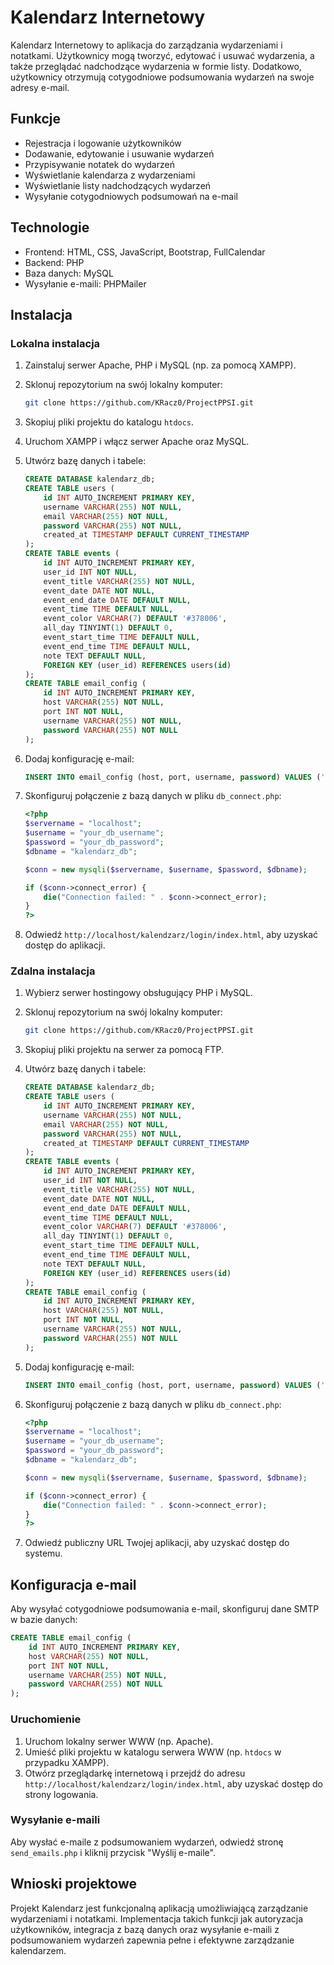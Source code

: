 # Kalendarz Internetowy

Kalendarz Internetowy to aplikacja do zarządzania wydarzeniami i notatkami. Użytkownicy mogą tworzyć, edytować i usuwać wydarzenia, a także przeglądać nadchodzące wydarzenia w formie listy. Dodatkowo, użytkownicy otrzymują cotygodniowe podsumowania wydarzeń na swoje adresy e-mail.

## Funkcje

- Rejestracja i logowanie użytkowników
- Dodawanie, edytowanie i usuwanie wydarzeń
- Przypisywanie notatek do wydarzeń
- Wyświetlanie kalendarza z wydarzeniami
- Wyświetlanie listy nadchodzących wydarzeń
- Wysyłanie cotygodniowych podsumowań na e-mail

## Technologie

- Frontend: HTML, CSS, JavaScript, Bootstrap, FullCalendar
- Backend: PHP
- Baza danych: MySQL
- Wysyłanie e-maili: PHPMailer

## Instalacja

### Lokalna instalacja

1. Zainstaluj serwer Apache, PHP i MySQL (np. za pomocą XAMPP).
2. Sklonuj repozytorium na swój lokalny komputer:
    ```bash
    git clone https://github.com/KRacz0/ProjectPPSI.git
    ```
3. Skopiuj pliki projektu do katalogu `htdocs`.
4. Uruchom XAMPP i włącz serwer Apache oraz MySQL.
5. Utwórz bazę danych i tabele:
    ```sql
    CREATE DATABASE kalendarz_db;
    CREATE TABLE users (
        id INT AUTO_INCREMENT PRIMARY KEY,
        username VARCHAR(255) NOT NULL,
        email VARCHAR(255) NOT NULL,
        password VARCHAR(255) NOT NULL,
        created_at TIMESTAMP DEFAULT CURRENT_TIMESTAMP
    );
    CREATE TABLE events (
        id INT AUTO_INCREMENT PRIMARY KEY,
        user_id INT NOT NULL,
        event_title VARCHAR(255) NOT NULL,
        event_date DATE NOT NULL,
        event_end_date DATE DEFAULT NULL,
        event_time TIME DEFAULT NULL,
        event_color VARCHAR(7) DEFAULT '#378006',
        all_day TINYINT(1) DEFAULT 0,
        event_start_time TIME DEFAULT NULL,
        event_end_time TIME DEFAULT NULL,
        note TEXT DEFAULT NULL,
        FOREIGN KEY (user_id) REFERENCES users(id)
    );
    CREATE TABLE email_config (
        id INT AUTO_INCREMENT PRIMARY KEY,
        host VARCHAR(255) NOT NULL,
        port INT NOT NULL,
        username VARCHAR(255) NOT NULL,
        password VARCHAR(255) NOT NULL
    );
    ```
6. Dodaj konfigurację e-mail:
    ```sql
    INSERT INTO email_config (host, port, username, password) VALUES ('smtp.example.com', 587, 'your_email@example.com', 'your_email_password');
    ```
7. Skonfiguruj połączenie z bazą danych w pliku `db_connect.php`:
    ```php
    <?php
    $servername = "localhost";
    $username = "your_db_username";
    $password = "your_db_password";
    $dbname = "kalendarz_db";

    $conn = new mysqli($servername, $username, $password, $dbname);

    if ($conn->connect_error) {
        die("Connection failed: " . $conn->connect_error);
    }
    ?>
    ```

8. Odwiedź `http://localhost/kalendzarz/login/index.html`, aby uzyskać dostęp do aplikacji.

### Zdalna instalacja

1. Wybierz serwer hostingowy obsługujący PHP i MySQL.
2. Sklonuj repozytorium na swój lokalny komputer:
    ```bash
    git clone https://github.com/KRacz0/ProjectPPSI.git
    ```
3. Skopiuj pliki projektu na serwer za pomocą FTP.
4. Utwórz bazę danych i tabele:
    ```sql
    CREATE DATABASE kalendarz_db;
    CREATE TABLE users (
        id INT AUTO_INCREMENT PRIMARY KEY,
        username VARCHAR(255) NOT NULL,
        email VARCHAR(255) NOT NULL,
        password VARCHAR(255) NOT NULL,
        created_at TIMESTAMP DEFAULT CURRENT_TIMESTAMP
    );
    CREATE TABLE events (
        id INT AUTO_INCREMENT PRIMARY KEY,
        user_id INT NOT NULL,
        event_title VARCHAR(255) NOT NULL,
        event_date DATE NOT NULL,
        event_end_date DATE DEFAULT NULL,
        event_time TIME DEFAULT NULL,
        event_color VARCHAR(7) DEFAULT '#378006',
        all_day TINYINT(1) DEFAULT 0,
        event_start_time TIME DEFAULT NULL,
        event_end_time TIME DEFAULT NULL,
        note TEXT DEFAULT NULL,
        FOREIGN KEY (user_id) REFERENCES users(id)
    );
    CREATE TABLE email_config (
        id INT AUTO_INCREMENT PRIMARY KEY,
        host VARCHAR(255) NOT NULL,
        port INT NOT NULL,
        username VARCHAR(255) NOT NULL,
        password VARCHAR(255) NOT NULL
    );
    ```
5. Dodaj konfigurację e-mail:
    ```sql
    INSERT INTO email_config (host, port, username, password) VALUES ('smtp.example.com', 587, 'your_email@example.com', 'your_email_password');
    ```
6. Skonfiguruj połączenie z bazą danych w pliku `db_connect.php`:
    ```php
    <?php
    $servername = "localhost";
    $username = "your_db_username";
    $password = "your_db_password";
    $dbname = "kalendarz_db";

    $conn = new mysqli($servername, $username, $password, $dbname);

    if ($conn->connect_error) {
        die("Connection failed: " . $conn->connect_error);
    }
    ?>
    ```

7. Odwiedź publiczny URL Twojej aplikacji, aby uzyskać dostęp do systemu.

## Konfiguracja e-mail

Aby wysyłać cotygodniowe podsumowania e-mail, skonfiguruj dane SMTP w bazie danych:
```sql
CREATE TABLE email_config (
    id INT AUTO_INCREMENT PRIMARY KEY,
    host VARCHAR(255) NOT NULL,
    port INT NOT NULL,
    username VARCHAR(255) NOT NULL,
    password VARCHAR(255) NOT NULL
);
```


### Uruchomienie

1. Uruchom lokalny serwer WWW (np. Apache).
2. Umieść pliki projektu w katalogu serwera WWW (np. `htdocs` w przypadku XAMPP).
3. Otwórz przeglądarkę internetową i przejdź do adresu `http://localhost/kalendzarz/login/index.html`, aby uzyskać dostęp do strony logowania.

### Wysyłanie e-maili

Aby wysłać e-maile z podsumowaniem wydarzeń, odwiedź stronę `send_emails.php` i kliknij przycisk "Wyślij e-maile".

## Wnioski projektowe

Projekt Kalendarz jest funkcjonalną aplikacją umożliwiającą zarządzanie wydarzeniami i notatkami. Implementacja takich funkcji jak autoryzacja użytkowników, integracja z bazą danych oraz wysyłanie e-maili z podsumowaniem wydarzeń zapewnia pełne i efektywne zarządzanie kalendarzem.
